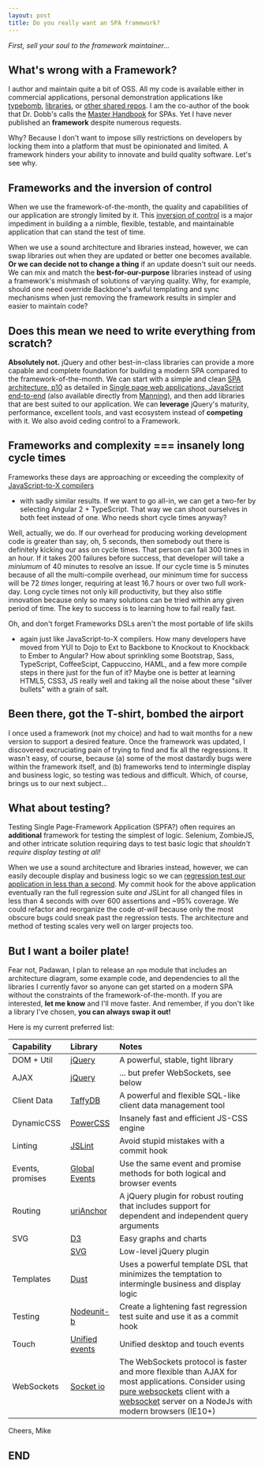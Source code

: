 ```yaml
---
layout: post
title: Do you really want an SPA framework?
---
```

*First, sell your soul to the framework maintainer...*

What's wrong with a Framework?
------------------------------
I author and maintain quite a bit of OSS.
All my code is available either in commercial applications, 
personal demonstration applications like
[typebomb](http://michaelmikowski.com/typebomb/),
[libraries](https://www.npmjs.com/~mikem), or [other shared
repos](//https://github.com/mmikowski).  I am the co-author of 
the book that Dr. Dobb's calls the [Master
Handbook](http://www.drdobbs.com/joltawards/jolt-awards-the-best-books/240169070?pgno=5)
for SPAs.  Yet I have never published an **framework** despite numerous requests.

Why? Because I don't want to impose silly restrictions
on developers by locking them into a platform that must be opinionated
and limited.  A framework hinders your ability to innovate
and build quality software. Let's see why.

Frameworks and the inversion of control
---------------------------------------
When we use the framework-of-the-month, the quality and capabilities of our 
application are strongly limited by it. This [inversion
of control][4] is a major impediment in building a a nimble, flexible, testable,
and maintainable application that can stand the test of time.

When we use a sound architecture and libraries instead, however, we can swap 
libraries out when they are updated or better one becomes
available. **Or we can decide not to change a thing** if an update doesn't suit 
our needs. We can mix and match the **best-for-our-purpose** libraries instead of using
a framework's mishmash of solutions of varying quality.  Why, for example, should one
need override Backbone's awful templating and sync mechanisms when just removing
the framework results in simpler and easier to maintain code?

Does this mean we need to write everything from scratch?
--------------------------------------------------------
**Absolutely not.**  jQuery and other best-in-class libraries can provide a
more capable and complete foundation for building a modern SPA compared
to the framework-of-the-month.  We can start with
a simple and clean [SPA architecture, p10][1] as detailed in 
[Single page web applications, JavaScript end-to-end][2]
(also available directly from [Manning][3]), and then add libraries
that are best suited to our application.  We can **leverage** jQuery's
maturity, performance, excellent tools, and vast ecosystem instead
of **competing** with it.  We also avoid ceding control to a Framework.

Frameworks and complexity === insanely long cycle times
-------------------------------------------------------
Frameworks these days are approaching or exceeding the complexity of
[JavaScript-to-X compilers](http://mmikowski.github.io/the_kraken/)
- with sadly similar results.  If we want to go all-in, we can get a two-fer
by selecting Angular 2 + TypeScript.  That way we can shoot ourselves in both feet
instead of one.  Who needs short cycle times anyway?

Well, actually, we do.  If our overhead for producing working development
code is greater than say, oh, 5 seconds, then somebody out there is
definitely kicking our ass on cycle times.  That person can fail 300 times
in an hour.  If it takes 200 failures before success, that developer will
take a *miniumum* of 40 minutes to resolve an issue.  If *our* cycle time
is 5 minutes because of all the multi-compile overhead, our minimum time 
for success will be 72 *times* longer, requiring at least 16.7 hours or over
two full work-day. Long cycle times not only kill productivity, but they
also stifle innovation because only so many solutions can be tried within 
any given period of time.  The key to success is to learning how to fail
really fast.

Oh, and don't forget Frameworks DSLs aren't the most portable of life skills
- again just like JavaScript-to-X compilers. How many developers have moved
from YUI to Dojo to Ext to Backbone to Knockout to Knockback to Ember to 
Angular?  How about sprinkling some Bootstrap, Sass, TypeScript, CoffeeScipt,
Cappuccino, HAML, and a few more compile steps in there just for the fun of
it?  Maybe one is better at learning HTML5, CSS3, JS really well and taking 
all the noise about these "silver bullets" with a grain of salt.

Been there, got the T-shirt, bombed the airport
-----------------------------------------------
I once used a framework (not my choice) and had to wait months for a new
version to support a desired feature. Once the framework was updated,
I discovered excruciating pain of trying to find and fix all the regressions.
It wasn't easy, of course, because (a) some of the most dastardly bugs were 
within the framework itself, and (b) frameworks tend to intermingle display
and business logic, so testing was tedious and difficult.  Which, of course,
brings us to our next subject...

What about testing?
-------------------
Testing Single Page-Framework Application
(SPFA?) often requires an **additional** framework for testing the
simplest of logic. Selenium, ZombieJS, and other intricate solution
requiring days to test basic logic that *shouldn't require display
testing at all!*

When we use a sound architecture and libraries instead, however, 
we can easily decouple display and business logic so we can 
[regression test our application in less than a second][5].
My commit hook for the above application eventually ran the full
regression suite *and* JSLint for all changed files in less than
4 seconds with over 600 assertions and ~95% coverage.  We could 
refactor and reorganize the code *at-will* because only the most
obscure bugs could sneak past the regression tests.  The 
architecture and method of testing scales very well on larger 
projects too.

But I want a boiler plate!
--------------------------
Fear not, Padawan, I plan to release an `npm` module that includes an 
architecture diagram, some example code, and dependencies to all the 
libraries I currently favor so anyone can get started on a modern SPA 
without the constraints of the framework-of-the-month.  If you are interested,
**let me know** and I'll move faster.  And remember, if you don't like a 
library I've chosen, **you can always swap it out!**

Here is my current preferred list:

| Capability   | Library              | Notes                             |
| :----------- | :------------------- | :-------------------------------- |
| DOM + Util   | [jQuery][6]          | A powerful, stable, tight library |
| AJAX         | [jQuery][6]          | ... but prefer WebSockets, see below |
| Client Data  | [TaffyDB][7]         | A powerful and flexible SQL-like client data management tool |
| DynamicCSS   | [PowerCSS][8]        | Insanely fast and efficient JS-CSS engine |
| Linting      | [JSLint][9]          | Avoid stupid mistakes with a commit hook |
| Events, promises | [Global Events][10] | Use the same event and promise methods for both logical and browser events |
| Routing      | [uriAnchor][11]      | A jQuery plugin for robust routing that includes support for dependent and independent query arguments |
| SVG          | [D3][12]             | Easy graphs and charts            |
|              | [SVG][13]            | Low-level jQuery plugin           |
| Templates    | [Dust][14]           | Uses a powerful template DSL that minimizes the temptation to intermingle  business and display logic |
| Testing      | [Nodeunit-b][15]     | Create a lightening fast regression test suite and use it as a commit hook |
| Touch        | [Unified events][16] | Unified desktop and touch events  |
| WebSockets   | [Socket io][17]      | The WebSockets protocol is faster and more flexible than AJAX for most applications. Consider using [pure websockets][18] client with a [websocket][19] server on a NodeJs with modern browsers (IE10+) |

Cheers, Mike

END
---
[1]:https://github.com/mmikowski/spa/blob/master/slides/2013-10-22-make_it_rock.pdf
[2]:http://www.amazon.com/dp/1617290750
[3]:http://manning.com/mikowski
[4]:https://aerotwist.com/blog/the-cost-of-frameworks
[5]:https://youtu.be/aoH0J6lL2w0?t=47m15s
[6]:http://jquery.com/download
[7]:https://github.com/typicaljoe/taffydb
[8]:https://www.npmjs.com/package/powercss
[9]:https://www.npmjs.com/package/jslint
[10]:https://github.com/mmikowski/jquery.event.gevent
[11]:https://github.com/mmikowski/urianchor
[12]:https://github.com/mbostock/d3
[13]:http://keith-wood.name/svg.html
[14]:http://linkedin.github.io/dustjs
[15]:https://www.npmjs.com/package/nodeunit-b
[16]:https://github.com/mmikowski/jquery.event.ue
[17]:http://socket.io
[18]:https://developer.mozilla.org/en-US/docs/Web/API/WebSockets_API/Writing_WebSocket_client_applications
[19]:https://www.npmjs.com/package/websocket
[20]:http://absurdjs.com/
[21]:http://www.responsivejs.com/

